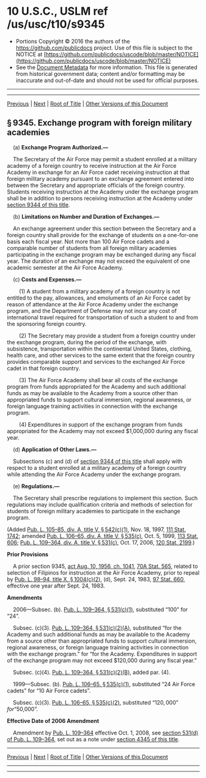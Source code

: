 ---
---

# 10 U.S.C., USLM ref /us/usc/t10/s9345

* Portions Copyright © 2016 the authors of the https://github.com/publicdocs project.
  Use of this file is subject to the NOTICE at [https://github.com/publicdocs/uscode/blob/master/NOTICE](https://github.com/publicdocs/uscode/blob/master/NOTICE)
* See the [Document Metadata](././../../../../../..//README.md) for more information.
  This file is generated from historical government data; content and/or formatting may be inaccurate and out-of-date and should not be used for official purposes.

----------
----------

[Previous](./../../../../../..//us/usc/t10/stD/ptIII/ch903/m__us_usc_t10_s9344.md) | [Next](./../../../../../..//us/usc/t10/stD/ptIII/ch903/m__us_usc_t10_s9345a.md) | [Root of Title](./../../../../../../) | [Other Versions of this Document](https://publicdocs.github.io/go/links?ns=uslm&ref=%2Fus%2Fusc%2Ft10%2Fs9345)

## § 9345. Exchange program with foreign military academies

    (a) __Exchange Program Authorized.—__ 

    The Secretary of the Air Force may permit a student enrolled at a military academy of a foreign country to receive instruction at the Air Force Academy in exchange for an Air Force cadet receiving instruction at that foreign military academy pursuant to an exchange agreement entered into between the Secretary and appropriate officials of the foreign country. Students receiving instruction at the Academy under the exchange program shall be in addition to persons receiving instruction at the Academy under [section 9344 of this title][/us/usc/t10/s9344].

    (b) __Limitations on Number and Duration of Exchanges.—__ 

    An exchange agreement under this section between the Secretary and a foreign country shall provide for the exchange of students on a one-for-one basis each fiscal year. Not more than 100 Air Force cadets and a comparable number of students from all foreign military academies participating in the exchange program may be exchanged during any fiscal year. The duration of an exchange may not exceed the equivalent of one academic semester at the Air Force Academy.

    (c) __Costs and Expenses.—__ 

        (1) A student from a military academy of a foreign country is not entitled to the pay, allowances, and emoluments of an Air Force cadet by reason of attendance at the Air Force Academy under the exchange program, and the Department of Defense may not incur any cost of international travel required for transportation of such a student to and from the sponsoring foreign country.

        (2) The Secretary may provide a student from a foreign country under the exchange program, during the period of the exchange, with subsistence, transportation within the continental United States, clothing, health care, and other services to the same extent that the foreign country provides comparable support and services to the exchanged Air Force cadet in that foreign country.

        (3) The Air Force Academy shall bear all costs of the exchange program from funds appropriated for the Academy and such additional funds as may be available to the Academy from a source other than appropriated funds to support cultural immersion, regional awareness, or foreign language training activities in connection with the exchange program.

        (4) Expenditures in support of the exchange program from funds appropriated for the Academy may not exceed $1,000,000 during any fiscal year.

    (d) __Application of Other Laws.—__ 

    Subsections (c) and (d) of [section 9344 of this title][/us/usc/t10/s9344] shall apply with respect to a student enrolled at a military academy of a foreign country while attending the Air Force Academy under the exchange program.

    (e) __Regulations.—__ 

    The Secretary shall prescribe regulations to implement this section. Such regulations may include qualification criteria and methods of selection for students of foreign military academies to participate in the exchange program.

(Added [Pub. L. 105–85, div. A, title V, § 542(c)(1)][/us/pl/105/85/s542/c/1], Nov. 18, 1997, [111 Stat. 1742][/us/stat/111/1742]; amended [Pub. L. 106–65, div. A, title V, § 535(c)][/us/pl/106/65/s535/c], Oct. 5, 1999, [113 Stat. 606][/us/stat/113/606]; [Pub. L. 109–364, div. A, title V, § 531(c)][/us/pl/109/364/s531/c], Oct. 17, 2006, [120 Stat. 2199][/us/stat/120/2199].)

 __Prior Provisions__ 

    A prior section 9345, [act Aug. 10, 1956, ch. 1041][/us/act/1956-08-10/ch1041], [70A Stat. 565][/us/stat/70A/565], related to selection of Filipinos for instruction at the Air Force Academy, prior to repeal by [Pub. L. 98–94, title X, § 1004(c)(2)][/us/pl/98/94/s1004/c/2], (d), Sept. 24, 1983, [97 Stat. 660][/us/stat/97/660], effective one year after Sept. 24, 1983.

 __Amendments__ 

    2006—Subsec. (b). [Pub. L. 109–364, § 531(c)(1)][/us/pl/109/364/s531/c/1], substituted “100” for “24”.

    Subsec. (c)(3). [Pub. L. 109–364, § 531(c)(2)(A)][/us/pl/109/364/s531/c/2/A], substituted “for the Academy and such additional funds as may be available to the Academy from a source other than appropriated funds to support cultural immersion, regional awareness, or foreign language training activities in connection with the exchange program.” for “for the Academy. Expenditures in support of the exchange program may not exceed $120,000 during any fiscal year.”

    Subsec. (c)(4). [Pub. L. 109–364, § 531(c)(2)(B)][/us/pl/109/364/s531/c/2/B], added par. (4).

    1999—Subsec. (b). [Pub. L. 106–65, § 535(c)(1)][/us/pl/106/65/s535/c/1], substituted “24 Air Force cadets” for “10 Air Force cadets”.

    Subsec. (c)(3). [Pub. L. 106–65, § 535(c)(2)][/us/pl/106/65/s535/c/2], substituted “$120,000” for “$50,000”.

 __Effective Date of 2006 Amendment__ 

    Amendment by [Pub. L. 109–364][/us/pl/109/364] effective Oct. 1, 2008, see [section 531(d) of Pub. L. 109–364][/us/pl/109/364/s531/d], set out as a note under [section 4345 of this title][/us/usc/t10/s4345].

----------

[Previous](./../../../../../..//us/usc/t10/stD/ptIII/ch903/m__us_usc_t10_s9344.md) | [Next](./../../../../../..//us/usc/t10/stD/ptIII/ch903/m__us_usc_t10_s9345a.md) | [Root of Title](./../../../../../../) | [Other Versions of this Document](https://publicdocs.github.io/go/links?ns=uslm&ref=%2Fus%2Fusc%2Ft10%2Fs9345)

----------
----------

[/us/usc/t10/s9344]: https://publicdocs.github.io/go/links?ns=uslm&ref=%2Fus%2Fusc%2Ft10%2Fs9344
[/us/usc/t10/s9344]: https://publicdocs.github.io/go/links?ns=uslm&ref=%2Fus%2Fusc%2Ft10%2Fs9344
[/us/pl/105/85/s542/c/1]: https://publicdocs.github.io/go/links?ns=uslm&ref=%2Fus%2Fpl%2F105%2F85%2Fs542%2Fc%2F1
[/us/stat/111/1742]: https://publicdocs.github.io/go/links?ns=uslm&ref=%2Fus%2Fstat%2F111%2F1742
[/us/pl/106/65/s535/c]: https://publicdocs.github.io/go/links?ns=uslm&ref=%2Fus%2Fpl%2F106%2F65%2Fs535%2Fc
[/us/stat/113/606]: https://publicdocs.github.io/go/links?ns=uslm&ref=%2Fus%2Fstat%2F113%2F606
[/us/pl/109/364/s531/c]: https://publicdocs.github.io/go/links?ns=uslm&ref=%2Fus%2Fpl%2F109%2F364%2Fs531%2Fc
[/us/stat/120/2199]: https://publicdocs.github.io/go/links?ns=uslm&ref=%2Fus%2Fstat%2F120%2F2199
[/us/act/1956-08-10/ch1041]: https://publicdocs.github.io/go/links?ns=uslm&ref=%2Fus%2Fact%2F1956-08-10%2Fch1041
[/us/stat/70A/565]: https://publicdocs.github.io/go/links?ns=uslm&ref=%2Fus%2Fstat%2F70A%2F565
[/us/pl/98/94/s1004/c/2]: https://publicdocs.github.io/go/links?ns=uslm&ref=%2Fus%2Fpl%2F98%2F94%2Fs1004%2Fc%2F2
[/us/stat/97/660]: https://publicdocs.github.io/go/links?ns=uslm&ref=%2Fus%2Fstat%2F97%2F660
[/us/pl/109/364/s531/c/1]: https://publicdocs.github.io/go/links?ns=uslm&ref=%2Fus%2Fpl%2F109%2F364%2Fs531%2Fc%2F1
[/us/pl/109/364/s531/c/2/A]: https://publicdocs.github.io/go/links?ns=uslm&ref=%2Fus%2Fpl%2F109%2F364%2Fs531%2Fc%2F2%2FA
[/us/pl/109/364/s531/c/2/B]: https://publicdocs.github.io/go/links?ns=uslm&ref=%2Fus%2Fpl%2F109%2F364%2Fs531%2Fc%2F2%2FB
[/us/pl/106/65/s535/c/1]: https://publicdocs.github.io/go/links?ns=uslm&ref=%2Fus%2Fpl%2F106%2F65%2Fs535%2Fc%2F1
[/us/pl/106/65/s535/c/2]: https://publicdocs.github.io/go/links?ns=uslm&ref=%2Fus%2Fpl%2F106%2F65%2Fs535%2Fc%2F2
[/us/pl/109/364]: https://publicdocs.github.io/go/links?ns=uslm&ref=%2Fus%2Fpl%2F109%2F364
[/us/pl/109/364/s531/d]: https://publicdocs.github.io/go/links?ns=uslm&ref=%2Fus%2Fpl%2F109%2F364%2Fs531%2Fd
[/us/usc/t10/s4345]: https://publicdocs.github.io/go/links?ns=uslm&ref=%2Fus%2Fusc%2Ft10%2Fs4345


